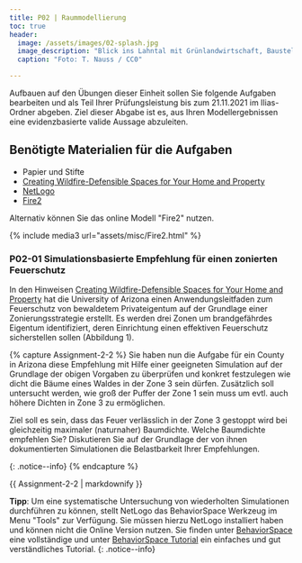 ```yaml
---
title: P02 | Raummodellierung
toc: true
header:
  image: /assets/images/02-splash.jpg
  image_description: "Blick ins Lahntal mit Grünlandwirtschaft, Baustelle für Stromtrassen und Regenbogen."
  caption: "Foto: T. Nauss / CC0"

---
```


Aufbauen auf den Übungen dieser Einheit sollen Sie folgende Aufgaben bearbeiten und als Teil Ihrer Prüfungsleistung bis zum 21.11.2021 im Ilias-Ordner abgeben. Ziel dieser Abgabe ist es, aus Ihren Modellergebnissen eine evidenzbasierte valide Aussage abzuleiten.

## Benötigte Materialien für die Aufgaben
* Papier und Stifte
* [Creating Wildfire-Defensible Spaces
for Your Home and Property](https://cals.arizona.edu/extension/ornamentalhort/landscapemgmt/general/wildfire_defense.pdf)
* [NetLogo](https://ccl.northwestern.edu/netlogo/6.2.0/)
* [Fire2]()

Alternativ können Sie das online Modell "Fire2" nutzen.

{% include media3 url="assets/misc/Fire2.html" %}

### P02-01 Simulationsbasierte Empfehlung für einen zonierten Feuerschutz

In den Hinweisen [Creating Wildfire-Defensible Spaces
for Your Home and Property](https://cals.arizona.edu/extension/ornamentalhort/landscapemgmt/general/wildfire_defense.pdf) hat die University of Arizona einen Anwendungsleitfaden zum Feuerschutz von bewaldetem Privateigentum auf der Grundlage einer Zonierungsstrategie erstellt. Es werden drei Zonen um brandgefährdes Eigentum identifiziert, deren Einrichtung einen effektiven  Feuerschutz sicherstellen sollen (Abbildung 1). 

{% capture Assignment-2-2 %}
Sie haben nun die Aufgabe für ein County in Arizona diese Empfehlung mit Hilfe einer geeigneten Simulation auf der Grundlage der obigen Vorgaben zu überprüfen und konkret festzulegen wie dicht die Bäume eines Waldes in der Zone 3 sein dürfen. Zusätzlich soll untersucht werden, wie groß der Puffer der Zone 1 sein muss um evtl. auch höhere Dichten in Zone 3 zu ermöglichen.

Ziel soll es sein, dass das Feuer verlässlich in der Zone 3 gestoppt wird bei gleichzeitig maximaler (naturnaher) Baumdichte. Welche Baumdichte empfehlen Sie? 
Diskutieren Sie auf der Grundlage der von ihnen dokumentierten Simulationen  die Belastbarkeit Ihrer Empfehlungen. 

{: .notice--info}
{% endcapture %}
<div class="notice--success">
  {{ Assignment-2-2 | markdownify }}
</div> 


**Tipp**: Um eine systematische Untersuchung von wiederholten Simulationen durchführen zu können, stellt NetLogo das BehaviorSpace Werkzeug im Menu "Tools" zur Verfügung. Sie müssen hierzu NetLogo installiert haben und können nicht die Online Version nutzen. Sie finden unter [BehaviorSpace](https://ccl.northwestern.edu/netlogo/docs/behaviorspace.html) eine vollständige und unter [BehaviorSpace Tutorial](http://s3.amazonaws.com/complexityexplorer/IntroToComplexity/NetLogoDocuments/NetLogoBehaviorSpaceTutorial.pdf) ein einfaches und gut verständliches Tutorial.
{: .notice--info}



